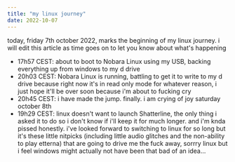 ```yaml
---
title: "my linux journey"
date: 2022-10-07
---
```

today, friday 7th october 2022, marks the beginning of my linux journey.
i will edit this article as time goes on to let you know about what's happening

* 17h57 CEST: about to boot to Nobara Linux using my USB, backing everything up from windows to my d drive
* 20h03 CEST: Nobara Linux is running, battling to get it to write to my d drive because right now it's in read only mode for whatever reason, i just hope it'll be over soon because i'm about to fucking cry
* 20h45 CEST: i have made the jump. finally. i am crying of joy
saturday october 8th
* 19h29 CEST: linux doesn't want to launch Shatterline, the only thing i asked it to do so i don't know if i'll keep it for much longer. and i'm knda pissed honestly. i've looked forward to switching to linux for so long but it's these little nitpicks (including little audio glitches and the non-ability to play etterna) that are going to drive me the fuck away, sorrry linux but i feel windows might actually not have been that bad of an idea...